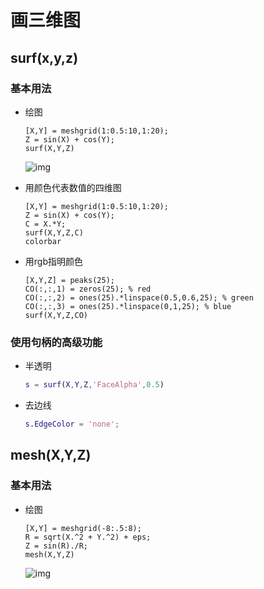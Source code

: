 # 画三维图

## surf(x,y,z)

### 基本用法

* 绘图

    ```
    [X,Y] = meshgrid(1:0.5:10,1:20);
    Z = sin(X) + cos(Y);
    surf(X,Y,Z)
    ```

     ![img](https://ww2.mathworks.cn/help/matlab/ref/createsurfaceplotsexample_01_zh_CN.png) 





* 用颜色代表数值的四维图

  ```
  [X,Y] = meshgrid(1:0.5:10,1:20);
  Z = sin(X) + cos(Y);
  C = X.*Y;
  surf(X,Y,Z,C)
  colorbar
  ```

* 用rgb指明颜色

  ```
  [X,Y,Z] = peaks(25);
  CO(:,:,1) = zeros(25); % red
  CO(:,:,2) = ones(25).*linspace(0.5,0.6,25); % green
  CO(:,:,3) = ones(25).*linspace(0,1,25); % blue
  surf(X,Y,Z,CO)
  ```

### 使用句柄的高级功能

* 半透明

  ```matlab
  s = surf(X,Y,Z,'FaceAlpha',0.5)
  ```

* 去边线

  ```matlab
  s.EdgeColor = 'none';
  ```

## mesh(X,Y,Z)

### 基本用法

* 绘图

  ```
  [X,Y] = meshgrid(-8:.5:8);
  R = sqrt(X.^2 + Y.^2) + eps;
  Z = sin(R)./R;
  mesh(X,Y,Z)
  ```

   ![img](https://ww2.mathworks.cn/help/matlab/ref/specifycolorfomeshplotexample_01_zh_CN.png) 

  